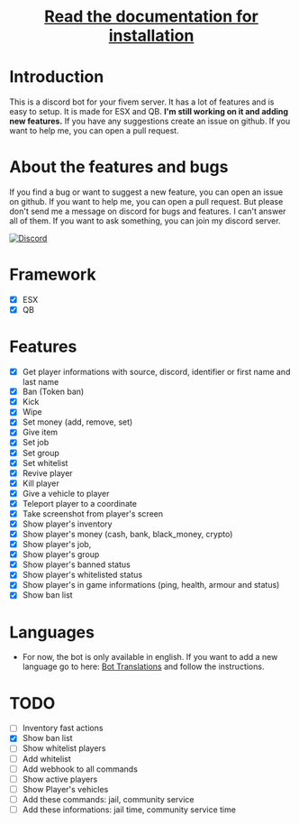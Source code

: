 <div align="center">
    <h1 style="font-weight: 700; border-bottom: 0px;">
        <a href="https://docs.moxha.dev/docs/free-scripts/fivem-manager-bot">Read the documentation for installation</a>
    </h1>
</div>


# Introduction
This is a discord bot for your fivem server. It has a lot of features and is easy to setup. It is made for ESX and QB. <b>I'm still working on it and adding new features.</b> If you have any suggestions create an issue on github. If you want to help me, you can open a pull request.

# About the features and bugs
If you find a bug or want to suggest a new feature, you can open an issue on github. If you want to help me, you can open a pull request. But please don't send me a message on discord for bugs and features. I can't answer all of them. If you want to ask something, you can join my discord server.

[![Discord](https://img.shields.io/discord/720326694271189124?color=blue&label=Discord&logo=discord&logoColor=white)](https://discord.gg/davU2SY)

# Framework
- [x] ESX
- [x] QB

# Features
- [x] Get player informations with source, discord, identifier or first name and last name
- [x] Ban (Token ban)
- [x] Kick
- [x] Wipe
- [x] Set money (add, remove, set)
- [x] Give item
- [x] Set job
- [x] Set group
- [x] Set whitelist
- [x] Revive player
- [x] Kill player 
- [x] Give a vehicle to player 
- [x] Teleport player to a coordinate 
- [x] Take screenshot from player's screen
- [x] Show player's inventory
- [x] Show player's money (cash, bank, black_money, crypto)
- [x] Show player's job, 
- [x] Show player's group
- [x] Show player's banned status
- [x] Show player's whitelisted status
- [x] Show player's in game informations (ping, health, armour and status)
- [x] Show ban list 

# Languages
- For now, the bot is only available in english. If you want to add a new language go to here: [Bot Translations](https://github.com/MOXHARTZ/fivem-manager-bot-translations) and follow the instructions.

# TODO
- [ ] Inventory fast actions
- [x] Show ban list
- [ ] Show whitelist players
- [ ] Add whitelist
- [ ] Add webhook to all commands
- [ ] Show active players
- [ ] Show Player's vehicles
- [ ] Add these commands: jail, community service
- [ ] Add these informations: jail time, community service time